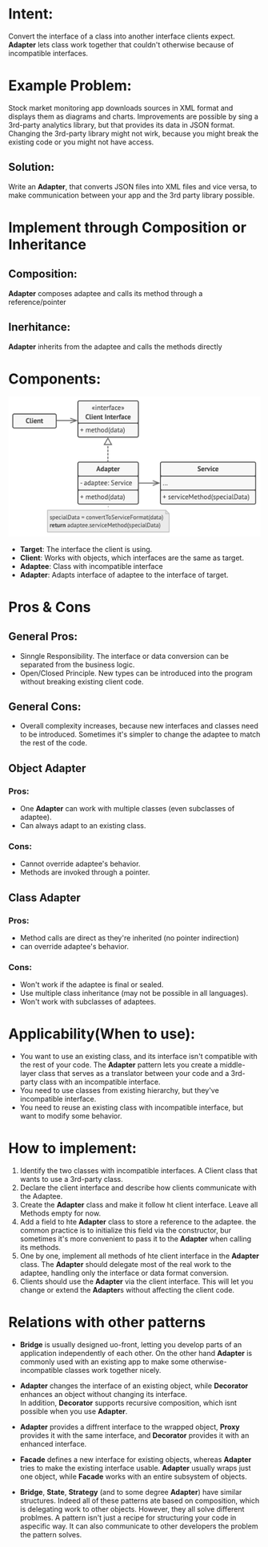 # Intent:
Convert the interface of a class into another interface clients expect. **Adapter** lets class work together that couldn't
otherwise because of incompatible interfaces.

# Example Problem:
Stock market monitoring app downloads sources in XML format and displays them as diagrams and charts. Improvements
are possible by sing a 3rd-party analytics library, but that provides its data in JSON format. Changing the 3rd-party
library might not wirk, because you might break the existing code or you might not have access.

## Solution: 
Write an **Adapter**, that converts JSON files into XML files and vice versa, to make communication between your app and 
the 3rd party library possible.

# Implement through Composition or Inheritance
## Composition:
**Adapter** composes adaptee and calls its method through a reference/pointer

## Inerhitance:
**Adapter** inherits from the adaptee and calls the methods directly

# Components:
![image info](./structure-object-adapter.png)
* **Target**: The interface the client is using.
* **Client**: Works with objects, which interfaces are the same as target.
* **Adaptee**: Class with incompatible interface
* **Adapter**: Adapts interface of adaptee to the interface of target.

# Pros & Cons
## General Pros:
- Sinngle Responsibility. The interface or data conversion can be separated from the business logic.
- Open/Closed Principle. New types can be introduced into the program without breaking existing client code.

## General Cons:
- Overall complexity increases, because new interfaces and classes need to be introduced. Sometimes it's simpler to 
    change the adaptee to match the rest of the code.

## Object Adapter
### Pros:
- One **Adapter** can work with multiple classes (even subclasses of adaptee).
- Can always adapt to an existing class.

### Cons:
- Cannot override adaptee's behavior.
- Methods are invoked through a pointer.

## Class Adapter
### Pros:
- Method calls are direct as they're inherited (no pointer indirection)
- can override adaptee's behavior.

### Cons:
- Won't work if the adaptee is final or sealed.
- Use multiple class inheritance (may not be possible in all languages).
- Won't work with subclasses of adaptees.

# Applicability(When to use):
- You want to use an existing class, and its interface isn't compatible with the rest of your code. The **Adapter** pattern
lets you create a middle-layer class that serves as a translator between your code and a 3rd-party class with an 
incompatible interface.
- You need to use classes from existing hierarchy, but they've incompatible interface.
- You need to reuse an existing class with incompatible interface, but want to modify some behavior.

# How to implement:
1. Identify the two classes with incompatible interfaces. A Client class that wants to use a 3rd-party class.
2. Declare the client interface and describe how clients communicate with the Adaptee.
3. Create the **Adapter** class and make it follow ht client interface. Leave all Methods empty for now.
4. Add a field to hte **Adapter** class to store a reference to the adaptee. the common practice is to initialize this field 
via the constructor, bur sometimes it's more convenient to pass it to the **Adapter** when calling its methods.
5. One by one, implement all methods of hte client interface in the **Adapter** class. The **Adapter** should delegate most of 
the real work to the adaptee, handling only the interface or data format conversion.
6. Clients should use the **Adapter** via the client interface. This will let you change or extend the **Adapter**s without 
affecting the client code.

# Relations with other patterns
* **Bridge** is usually designed uo-front, letting you develop parts of an application independently of each other. On the 
other hand **Adapter** is commonly used with an existing app to make some otherwise-incompatible classes work together 
nicely.

* **Adapter** changes the interface of an existing object, while **Decorator** enhances an object without changing its interface.  
In addition, **Decorator** supports recursive composition, which  isnt possible when you use **Adapter**.

* **Adapter** provides a diffrent interface to the wrapped object, **Proxy** provides it with the same interface, and **Decorator** 
provides it with an enhanced interface.

* **Facade** defines a new interface for existing objects, whereas **Adapter** tries to make the existing interface usable. 
**Adapter** usually wraps just one object, while **Facade** works with an entire subsystem of objects.

* **Bridge**, **State**, **Strategy** (and to some degree **Adapter**) have similar structures. Indeed all of these 
patterns ate based on composition, which is delegating work to other objects. However, they all solve different problmes. 
A pattern isn't just a recipe for structuring your code in aspecific way. It can also communicate to other developers 
the problem the pattern solves.




